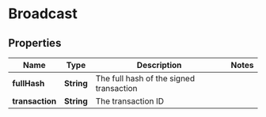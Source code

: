 # Broadcast

## Properties
Name | Type | Description | Notes
------------ | ------------- | ------------- | -------------
**fullHash** | **String** | The full hash of the signed transaction | 
**transaction** | **String** | The transaction ID | 
